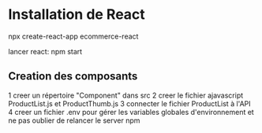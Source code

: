 # Installation de React
npx create-react-app ecommerce-react

lancer react:
npm start

## Creation des composants
1 creer un répertoire "Component" dans src
2 creer le fichier ajavascript ProductList.js et ProductThumb.js
3 connecter le fichier ProductList à l'API
4 creer un fichier .env pour gérer les variables globales d'environnement et ne pas
oublier de relancer le server npm